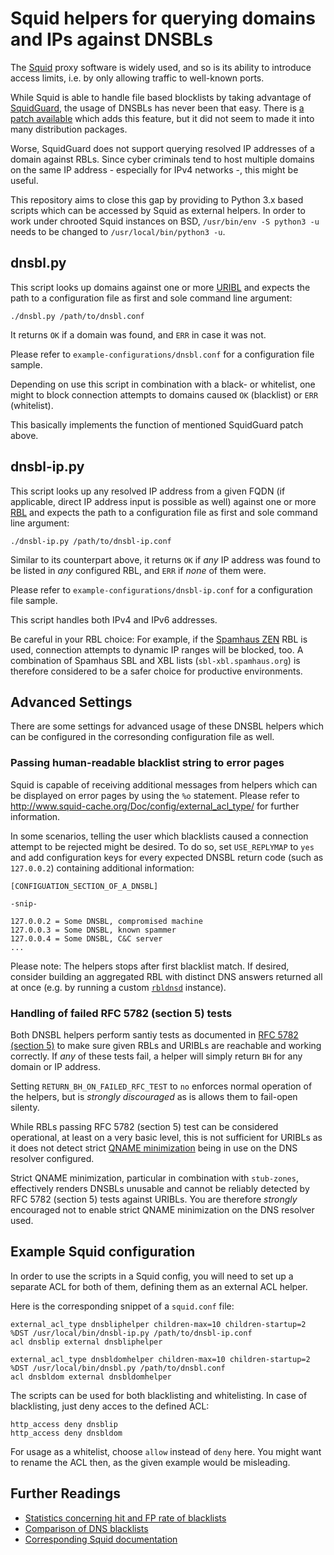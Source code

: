 # Squid helpers for querying domains and IPs against DNSBLs

The [Squid](http://www.squid-cache.org/) proxy software is widely used, and so
is its ability to introduce access limits, i.e. by only allowing traffic to
well-known ports.

While Squid is able to handle file based blocklists by taking advantage of
[SquidGuard](http://squidguard.org/), the usage of DNSBLs has never been that
easy. There is
[a patch available](http://squidguard.org/Downloads/Contrib/squidGuard-1.4-dnsbl.patch)
which adds this feature, but it did not seem to made it into many distribution
packages.

Worse, SquidGuard does not support querying resolved IP addresses of a domain
against RBLs. Since cyber criminals tend to host multiple domains on the same
IP address - especially for IPv4 networks -, this might be useful.

This repository aims to close this gap by providing to Python 3.x based scripts
which can be accessed by Squid as external helpers. In order to work under
chrooted Squid instances on BSD, `/usr/bin/env -S python3 -u` needs to be changed
to `/usr/local/bin/python3 -u`.

## dnsbl.py
This script looks up domains against one or more [URIBL](https://en.wikipedia.org/wiki/DNSBL#URI_DNSBL)
and expects the path to a configuration file as first and sole command line argument:
```
./dnsbl.py /path/to/dnsbl.conf
```
It returns `OK` if a domain was found, and `ERR` in case it was not.

Please refer to `example-configurations/dnsbl.conf` for a configuration file sample.

Depending on use this script in combination with a black- or whitelist, one might
to block connection attempts to domains caused `OK` (blacklist) or `ERR` (whitelist).

This basically implements the function of mentioned SquidGuard patch above.

## dnsbl-ip.py
This script looks up any resolved IP address from a given FQDN (if applicable,
direct IP address input is possible as well) against one or more [RBL](https://en.wikipedia.org/wiki/DNSBL#DNSBL_queries)
and expects the path to a configuration file as first and sole command line argument:
```
./dnsbl-ip.py /path/to/dnsbl-ip.conf
```
Similar to its counterpart above, it returns `OK` if _any_ IP address was found to
be listed in _any_ configured RBL, and `ERR` if _none_ of them were.

Please refer to `example-configurations/dnsbl-ip.conf` for a configuration file sample.

This script handles both IPv4 and IPv6 addresses.

Be careful in your RBL choice: For example, if the [Spamhaus ZEN](https://www.spamhaus.org/zen/) RBL is used,
connection attempts to dynamic IP ranges will be blocked, too. A combination of
Spamhaus SBL and XBL lists (`sbl-xbl.spamhaus.org`) is therefore considered to be
a safer choice for productive environments.

## Advanced Settings
There are some settings for advanced usage of these DNSBL helpers which can be configured
in the corresonding configuration file as well.

### Passing human-readable blacklist string to error pages
Squid is capable of receiving additional messages from helpers which can be displayed
on error pages by using the `%o` statement. Please refer to
http://www.squid-cache.org/Doc/config/external_acl_type/ for further information.

In some scenarios, telling the user which blacklists caused a connection attempt to
be rejected might be desired. To do so, set `USE_REPLYMAP` to `yes` and add configuration
keys for every expected DNSBL return code (such as `127.0.0.2`) containing additional
information:

```
[CONFIGUATION_SECTION_OF_A_DNSBL]

-snip-

127.0.0.2 = Some DNSBL, compromised machine
127.0.0.3 = Some DNSBL, known spammer
127.0.0.4 = Some DNSBL, C&C server
...
```

Please note: The helpers stops after first blacklist match. If desired, consider
building an aggregated RBL with distinct DNS answers returned all at once (e.g. by
running a custom [`rbldnsd`](https://rbldnsd.io/) instance).

### Handling of failed RFC 5782 (section 5) tests
Both DNSBL helpers perform santiy tests as documented in
[RFC 5782 (section 5)](https://tools.ietf.org/html/rfc5782#section-5) to make sure
given RBLs and URIBLs are reachable and working correctly. If _any_ of these tests
fail, a helper will simply return `BH` for any domain or IP address.

Setting `RETURN_BH_ON_FAILED_RFC_TEST` to `no` enforces normal operation of the
helpers, but is _strongly discouraged_ as is allows them to fail-open silenty.

While RBLs passing RFC 5782 (section 5) test can be considered operational, at least
on a very basic level, this is not sufficient for URIBLs as it does not detect
strict [QNAME minimization](https://tools.ietf.org/html/rfc7816) being in use on
the DNS resolver configured.

Strict QNAME minimization, particular in combination with `stub-zones`, effectively
renders DNSBLs unusable and cannot be reliably detected by RFC 5782 (section 5) tests
against URIBLs. You are therefore _strongly_ encouraged not to enable strict QNAME
minimization on the DNS resolver used.

## Example Squid configuration
In order to use the scripts in a Squid config, you will need to set up a separate ACL
for both of them, defining them as an external ACL helper.

Here is the corresponding snippet of a `squid.conf` file:

```
external_acl_type dnsbliphelper children-max=10 children-startup=2 %DST /usr/local/bin/dnsbl-ip.py /path/to/dnsbl-ip.conf
acl dnsblip external dnsbliphelper

external_acl_type dnsbldomhelper children-max=10 children-startup=2 %DST /usr/local/bin/dnsbl.py /path/to/dnsbl.conf
acl dnsbldom external dnsbldomhelper
```

The scripts can be used for both blacklisting and whitelisting.
In case of blacklisting, just deny acces to the defined ACL:
```
http_access deny dnsblip
http_access deny dnsbldom
```

For usage as a whitelist, choose `allow` instead of `deny` here.
You might want to rename the ACL then, as the given example would be misleading.

## Further Readings
* [Statistics concerning hit and FP rate of blacklists](https://www.intra2net.com/en/support/antispam/index.php_sort=type_order=desc.html)
* [Comparison of DNS blacklists](https://en.wikipedia.org/wiki/Comparison_of_DNS_blacklists)
* [Corresponding Squid documentation](http://www.squid-cache.org/Doc/config/external_acl_type/)

